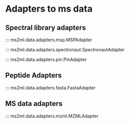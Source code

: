 
# Adapters to ms data

## Spectral library adapters

::: ms2ml.data.adapters.msp.MSPAdapter

::: ms2ml.data.adapters.spectronaut.SpectronautAdapter

::: ms2ml.data.adapters.pin.PinAdapter

## Peptide Adapters

::: ms2ml.data.adapters.fasta.FastaAdapter

## MS data adapters

::: ms2ml.data.adapters.mzml.MZMLAdapter
